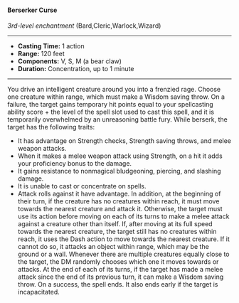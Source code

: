 #### Berserker Curse
*3rd-level enchantment* (Bard,Cleric,Warlock,Wizard)
___
- **Casting Time:** 1 action
- **Range:** 120 feet
- **Components:** V, S, M (a bear claw)
- **Duration:** Concentration, up to 1 minute
---
You drive an intelligent creature around you into a
frenzied rage. Choose one creature within range,
which must make a Wisdom saving throw. On a
failure, the target gains temporary hit points equal
to your spellcasting ability score + the level of the
spell slot used to cast this spell, and it is temporarily
overwhelmed by an unreasoning battle fury.
While berserk, the target has the following traits:
* It has advantage on Strength checks, Strength
saving throws, and melee weapon attacks.
* When it makes a melee weapon attack using
Strength, on a hit it adds your proficiency bonus
to the damage.
* It gains resistance to nonmagical bludgeoning,
piercing, and slashing
damage.
* It is unable to cast or
concentrate on spells.
* Attack rolls against it
have advantage.
In addition, at the
beginning of their
turn, if the creature has
no creatures within reach, it
must move towards the nearest
creature and attack it.
Otherwise, the target must use its
action before moving on each
of its turns to make a melee
attack against a creature
other than itself. If, after
moving at its full speed
towards the nearest
creature, the target still has
no creatures within reach, it uses the Dash action to
move towards the nearest creature. If it cannot do
so, it attacks an object within range, which may be
the ground or a wall. Whenever there are multiple
creatures equally close to the target, the DM
randomly chooses which one it moves towards or
attacks.
At the end of each of its turns, if the target has
made a melee attack since the end of its previous
turn, it can make a Wisdom saving throw. On a
success, the spell ends. It also ends early if the
target is incapacitated. 

